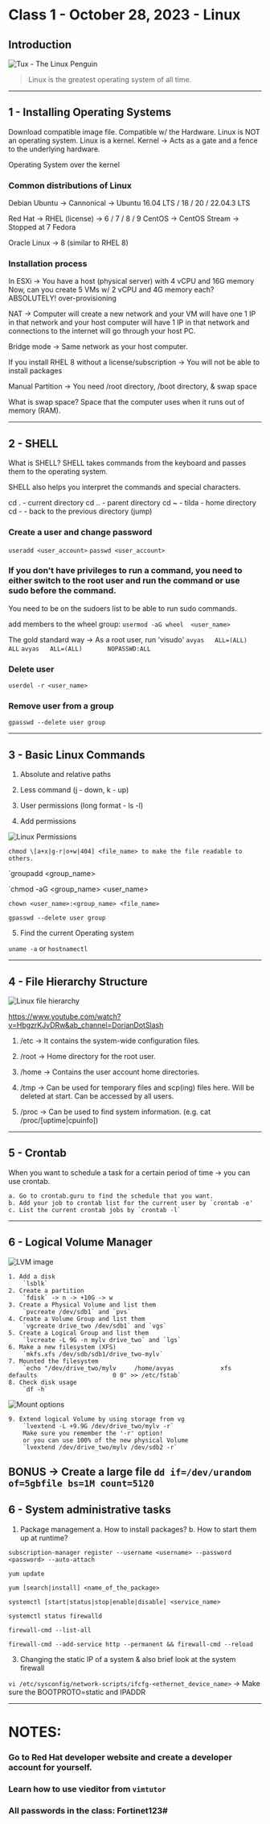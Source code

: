 # Class 1 - October 28, 2023 - Linux

## Introduction
![Tux - The Linux Penguin](https://upload.wikimedia.org/wikipedia/commons/a/af/Tux.png)

> Linux is the greatest operating system of all time.

---


## 1 - Installing  Operating Systems

Download compatible image file. Compatible w/ the Hardware.
Linux is NOT an operating system. Linux is a kernel.
Kernel -> Acts as a gate and a fence to the underlying hardware.

Operating System over the kernel

### Common distributions of Linux

Debian
Ubuntu -> Cannonical -> Ubuntu 16.04 LTS / 18 / 20 / 22.04.3 LTS

Red Hat -> RHEL (license) -> 6 / 7 / 8 / 9
CentOS -> CentOS Stream -> Stopped at 7
Fedora

Oracle Linux -> 8 (similar to RHEL 8)

### Installation process

In ESXi -> You have a host (physical server) with 4 vCPU and 16G memory
Now, can you create 5 VMs w/ 2 vCPU and 4G memory each? ABSOLUTELY! over-provisioning

NAT -> Computer will create a new network and your VM will have one 1 IP in that network and your host computer will have 1 IP in that network and connections to the internet will go through your host PC.

Bridge mode -> Same network as your host computer.

If you install RHEL 8 without a license/subscription -> You will not be able to install packages 

Manual Partition -> You need /root directory, /boot directory, & swap space

What is swap space? Space that the computer uses when it runs out of memory (RAM).

---

## 2 - SHELL

What is SHELL?
SHELL takes commands from the keyboard and passes them to the operating system.

SHELL also helps you interpret the commands and special characters.

cd .   - current directory
cd ..  - parent directory
cd ~   - tilda - home directory
cd -   - back to the previous directory (jump)

### Create a user and change password

`useradd <user_account>`
`passwd <user_account>`

### If you don't have privileges to run a command, you need to either switch to the root user and run the command or use sudo before the command.

You need to be on the sudoers list to be able to run sudo commands.

add members to the wheel group: `usermod -aG wheel  <user_name>`

The gold standard way -> As a root user, run 'visudo'
`avyas   ALL=(ALL)       ALL`
`avyas   ALL=(ALL)       NOPASSWD:ALL`

### Delete user

`userdel -r <user_name>`

### Remove user from a group

`gpasswd --delete user group`

---

## 3 - Basic Linux Commands

1. Absolute and relative paths

2. Less command (j - down, k - up)

3. User permissions (long format - ls -l)

4. Add permissions

![Linux Permissions](https://i.redd.it/vkxuqbatopk21.png)

`chmod \[a+x|g-r|o+w|404] <file_name> to make the file readable to others.`

`groupadd <group_name>

`chmod -aG <group_name> <user_name>

`chown <user_name>:<group_name> <file_name>`

`gpasswd --delete user group`

5. Find the current Operating system

`uname -a` or `hostnamectl`

---

## 4 - File Hierarchy Structure

![Linux file hierarchy](https://www.tecmint.com/wp-content/uploads/2013/09/Linux-Directory-Structure.jpeg)

https://www.youtube.com/watch?v=HbgzrKJvDRw&ab_channel=DorianDotSlash

1. /etc -> It contains the system-wide configuration files.

2. /root -> Home directory for the root user.

3. /home -> Contains the user account home directories.

4. /tmp -> Can be used for temporary files and scp(ing) files here. Will be deleted at start. Can be accessed by all users.

5. /proc -> Can be used to find system information. (e.g. cat /proc/[uptime|cpuinfo])

---

## 5 - Crontab

When you want to schedule a task for a certain period of time -> you can use crontab.

	a. Go to crontab.guru to find the schedule that you want.
	b. Add your job to crontab list for the current user by `crontab -e'
	c. List the current crontab jobs by `crontab -l`

---

## 6 - Logical Volume Manager
![LVM image](https://www.brainupdaters.net/wp-content/uploads/2017/01/LogicalVolumenManager.jpg)

	1. Add a disk
		`lsblk`
	2. Create a partition
		`fdisk` -> n -> +10G -> w
	3. Create a Physical Volume and list them
		`pvcreate /dev/sdb1` and `pvs`
	4. Create a Volume Group and list them
		`vgcreate drive_two /dev/sdb1` and `vgs`
	5. Create a Logical Group and list them
		`lvcreate -L 9G -n mylv drive_two` and `lgs`
	6. Make a new filesystem (XFS)
		`mkfs.xfs /dev/sdb/sdb1/drive_two-mylv`
	7. Mounted the filesystem
		`echo "/dev/drive_two/mylv     /home/avyas             xfs     defaults                     0 0" >> /etc/fstab`
	8. Check disk usage
		`df -h`
![Mount options](https://www.cyberpratibha.com/wp-content/uploads/2020/06/use-of-fstab-option-for-mounting-disk-in-linux-File-System-Table-fstab-Entry-Explained.png)


	9. Extend logical Volume by using storage from vg
		`lvextend -L +9.9G /dev/drive_two/mylv -r`
		Make sure you remember the '-r' option!
		or you can use 100% of the new physical Volume
		`lvextend /dev/drive_two/mylv /dev/sdb2 -r`


BONUS -> Create a large file `dd if=/dev/urandom of=5gbfile bs=1M count=5120`
---

## 6 - System administrative tasks

1. Package management
	a. How to install packages? 
	b. How to start them up at runtime?

`subscription-manager register --username <username> --password <password> --auto-attach`

`yum update`

`yum [search|install] <name_of_the_package>`

`systemctl [start|status|stop|enable|disable] <service_name>`

`systemctl status firewalld`

`firewall-cmd --list-all`

`firewall-cmd --add-service http --permanent && firewall-cmd --reload`

3. Changing the static IP of a system & also brief look at the system firewall

`vi /etc/sysconfig/network-scripts/ifcfg-<ethernet_device_name>`
-> Make sure the BOOTPROTO=static and IPADDR

---

# NOTES:

### Go to Red Hat developer website and create a developer account for yourself.

### Learn how to use vieditor from `vimtutor`

### All passwords in the class: Fortinet123#